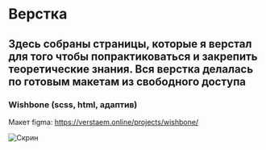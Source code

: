 # Верстка
Здесь собраны страницы, которые я верстал для того чтобы попрактиковаться и закрепить теоретические знания. 
Вся верстка делалась по готовым макетам из свободного доступа
---
### Wishbone (scss, html, адаптив)
Макет figma: https://verstaem.online/projects/wishbone/

![Скрин](./screenshots/Wishbone.png)
